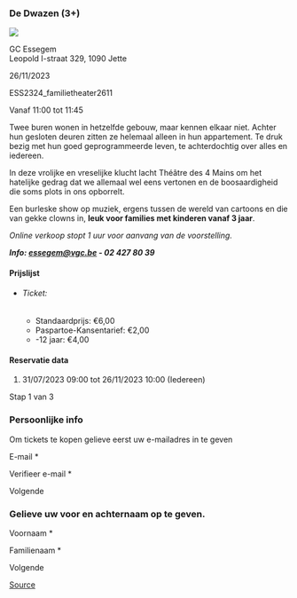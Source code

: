 ### De Dwazen (3+)

![](https://s3-eu-west-1.amazonaws.com/os-kwdo/prod/vgc/images/activity/64c8dbbdc673a_De_Dwazen_©_Ger_Spendel_%281%29.jpg)

GC Essegem  
Leopold I-straat 329, 1090 Jette

26/11/2023

ESS2324_familietheater2611

Vanaf 11:00 tot 11:45

Twee buren wonen in hetzelfde gebouw, maar kennen elkaar niet. Achter hun gesloten deuren zitten ze helemaal alleen in hun appartement. Te druk bezig met hun goed geprogrammeerde leven, te achterdochtig over alles en iedereen.  
  
In deze vrolijke en vreselijke klucht lacht Théâtre des 4 Mains om het hatelijke gedrag dat we allemaal wel eens vertonen en de boosaardigheid die soms plots in ons opborrelt.  
  
Een burleske show op muziek, ergens tussen de wereld van cartoons en die van gekke clowns in, **leuk voor families met kinderen vanaf 3 jaar**.  
  
*Online verkoop stopt 1 uur voor aanvang van de voorstelling.*  
  
***Info: [essegem@vgc.be](http://mailto:essegem@vgc.be/) \- 02 427 80 39***  
  

#### Prijslijst

* ###### Ticket:
    
    * Standaardprijs: €6,00
    * Paspartoe-Kansentarief: €2,00
    * -12 jaar: €4,00

  

#### Reservatie data

1.  31/07/2023 09:00 tot 26/11/2023 10:00 (Iedereen)

Stap 1 van 3

 

### Persoonlijke info

Om tickets te kopen gelieve eerst uw e-mailadres in te geven

  

E-mail * 

Verifieer e-mail * 

Volgende

### Gelieve uw voor en achternaam op te geven.

Voornaam * 

Familienaam * 

Volgende

[Source](https://tickets.vgc.be/ticketingActivity/subscribe/ESS2324_familietheater2611)